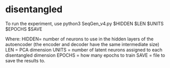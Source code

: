 # disentangled

To run the experiment, use python3 SeqGen_v4.py $HIDDEN $LEN $UNITS $EPOCHS $SAVE

Where:
HIDDEN= number of neurons to use in the hidden layers of the autoencoder (the encoder and decoder have the same intermediate size)
LEN = PCA dimension
UNITS = number of latent neurons assigned to each disentangled dimension
EPOCHS = how many epochs to train
SAVE = file to save the results to.

